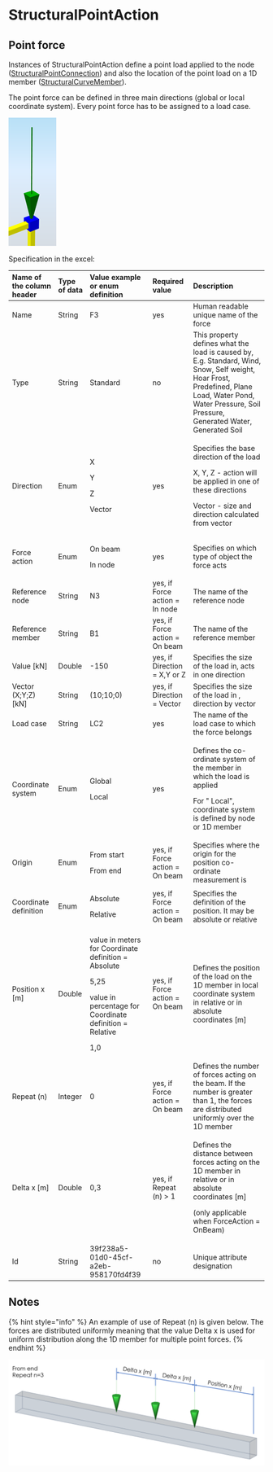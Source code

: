 # StructuralPointAction

## Point force

Instances of StructuralPointAction define a point load applied to the node \([StructuralPointConnection](../structural-analysis-elements/structuralpointconnection.md#node)\) and also the location of the point load on a 1D member \([StructuralCurveMember](../structural-analysis-elements/structuralcurvemember.md#1d-member-beam-column)\).

The point force can be defined in three main directions \(global or local coordinate system\). Every point force has to be assigned to a load case.

![](../.gitbook/assets/31_structuralpointaction.png)

Specification in the excel:

<table>
  <thead>
    <tr>
      <th style="text-align:left">Name of the column header</th>
      <th style="text-align:left">Type of data</th>
      <th style="text-align:left">Value example or enum definition</th>
      <th style="text-align:left">Required value</th>
      <th style="text-align:left">Description</th>
    </tr>
  </thead>
  <tbody>
    <tr>
      <td style="text-align:left">Name</td>
      <td style="text-align:left">String</td>
      <td style="text-align:left">F3</td>
      <td style="text-align:left">yes</td>
      <td style="text-align:left">Human readable unique name of the force</td>
    </tr>
    <tr>
      <td style="text-align:left">Type</td>
      <td style="text-align:left">String</td>
      <td style="text-align:left">Standard</td>
      <td style="text-align:left">no</td>
      <td style="text-align:left">This property defines what the load is caused by, E.g. Standard, Wind,
        Snow, Self weight, Hoar Frost, Predefined, Plane Load, Water Pond, Water
        Pressure, Soil Pressure, Generated Water, Generated Soil</td>
    </tr>
    <tr>
      <td style="text-align:left">Direction</td>
      <td style="text-align:left">Enum</td>
      <td style="text-align:left">
        <p>X</p>
        <p>Y</p>
        <p>Z</p>
        <p>Vector</p>
      </td>
      <td style="text-align:left">yes</td>
      <td style="text-align:left">
        <p>Specifies the base direction of the load</p>
        <p>X, Y, Z - action will be applied in one of these directions</p>
        <p>Vector - size and direction calculated from vector</p>
      </td>
    </tr>
    <tr>
      <td style="text-align:left">Force action</td>
      <td style="text-align:left">Enum</td>
      <td style="text-align:left">
        <p>On beam</p>
        <p>In node</p>
      </td>
      <td style="text-align:left">yes</td>
      <td style="text-align:left">Specifies on which type of object the force acts</td>
    </tr>
    <tr>
      <td style="text-align:left">Reference node</td>
      <td style="text-align:left">String</td>
      <td style="text-align:left">N3</td>
      <td style="text-align:left">yes, if Force action = In node</td>
      <td style="text-align:left">The name of the reference node</td>
    </tr>
    <tr>
      <td style="text-align:left">Reference member</td>
      <td style="text-align:left">String</td>
      <td style="text-align:left">B1</td>
      <td style="text-align:left">yes, if Force action = On beam</td>
      <td style="text-align:left">The name of the reference member</td>
    </tr>
    <tr>
      <td style="text-align:left">Value [kN]</td>
      <td style="text-align:left">Double</td>
      <td style="text-align:left">-150</td>
      <td style="text-align:left">yes, if Direction = X,Y or Z</td>
      <td style="text-align:left">Specifies the size of the load in, acts in one direction</td>
    </tr>
    <tr>
      <td style="text-align:left">Vector (X;Y;Z) [kN]</td>
      <td style="text-align:left">String</td>
      <td style="text-align:left">(10;10;0)</td>
      <td style="text-align:left">yes, if Direction = Vector</td>
      <td style="text-align:left">Specifies the size of the load in , direction by vector</td>
    </tr>
    <tr>
      <td style="text-align:left">Load case</td>
      <td style="text-align:left">String</td>
      <td style="text-align:left">LC2</td>
      <td style="text-align:left">yes</td>
      <td style="text-align:left">The name of the load case to which the force belongs</td>
    </tr>
    <tr>
      <td style="text-align:left">Coordinate system</td>
      <td style="text-align:left">Enum</td>
      <td style="text-align:left">
        <p>Global</p>
        <p>Local</p>
      </td>
      <td style="text-align:left">yes</td>
      <td style="text-align:left">
        <p>Defines the co-ordinate system of the member in which the load is applied</p>
        <p>For &quot; Local&quot;, coordinate system is defined by node or 1D member</p>
      </td>
    </tr>
    <tr>
      <td style="text-align:left">Origin</td>
      <td style="text-align:left">Enum</td>
      <td style="text-align:left">
        <p>From start</p>
        <p>From end</p>
      </td>
      <td style="text-align:left">yes, if Force action = On beam</td>
      <td style="text-align:left">Specifies where the origin for the position co-ordinate measurement is</td>
    </tr>
    <tr>
      <td style="text-align:left">Coordinate definition</td>
      <td style="text-align:left">Enum</td>
      <td style="text-align:left">
        <p>Absolute</p>
        <p>Relative</p>
      </td>
      <td style="text-align:left">yes, if Force action = On beam</td>
      <td style="text-align:left">Specifies the definition of the position. It may be absolute or relative</td>
    </tr>
    <tr>
      <td style="text-align:left">Position x [m]</td>
      <td style="text-align:left">Double</td>
      <td style="text-align:left">
        <p>value in meters for Coordinate definition = Absolute</p>
        <p>5,25</p>
        <p>value in percentage for Coordinate definition = Relative</p>
        <p>1,0</p>
      </td>
      <td style="text-align:left">yes, if Force action = On beam</td>
      <td style="text-align:left">Defines the position of the load on the 1D member in local coordinate
        system in relative or in absolute coordinates [m]</td>
    </tr>
    <tr>
      <td style="text-align:left">Repeat (n)</td>
      <td style="text-align:left">Integer</td>
      <td style="text-align:left">0</td>
      <td style="text-align:left">yes, if Force action = On beam</td>
      <td style="text-align:left">Defines the number of forces acting on the beam. If the number is greater
        than 1, the forces are distributed uniformly over the 1D member</td>
    </tr>
    <tr>
      <td style="text-align:left">Delta x [m]</td>
      <td style="text-align:left">Double</td>
      <td style="text-align:left">0,3</td>
      <td style="text-align:left">yes, if Repeat (n) &gt; 1</td>
      <td style="text-align:left">
        <p>Defines the distance between forces acting on the 1D member in relative
          or in absolute coordinates [m]</p>
        <p>(only applicable when ForceAction = OnBeam)</p>
      </td>
    </tr>
    <tr>
      <td style="text-align:left">Id</td>
      <td style="text-align:left">String</td>
      <td style="text-align:left">39f238a5-01d0-45cf-a2eb-958170fd4f39</td>
      <td style="text-align:left">no</td>
      <td style="text-align:left">Unique attribute designation</td>
    </tr>
  </tbody>
</table>

## Notes

{% hint style="info" %}
An example of use of Repeat \(n\) is given below. The forces are distributed uniformly meaning that the value Delta x is used for uniform distribution along the 1D member for multiple point forces.
{% endhint %}

![](../.gitbook/assets/31_structuralpointaction2.png)

